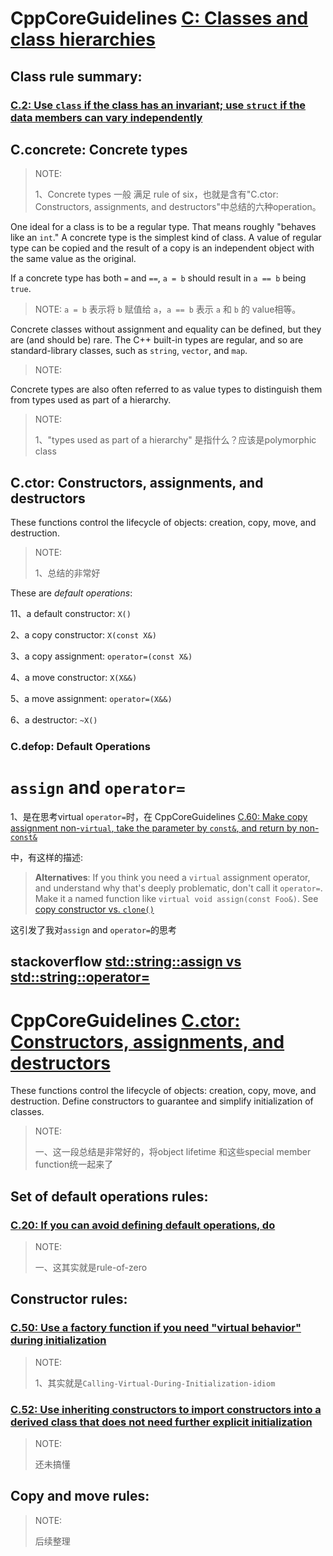 # CppCoreGuidelines [C: Classes and class hierarchies](https://isocpp.github.io/CppCoreGuidelines/CppCoreGuidelines#S-class)



## Class rule summary:

### [C.2: Use `class` if the class has an invariant; use `struct` if the data members can vary independently](https://github.com/isocpp/CppCoreGuidelines/blob/master/CppCoreGuidelines.md#c2-use-class-if-the-class-has-an-invariant-use-struct-if-the-data-members-can-vary-independently)



## C.concrete: Concrete types

> NOTE: 
>
> 1、Concrete types 一般 满足 rule of six，也就是含有"C.ctor: Constructors, assignments, and destructors"中总结的六种operation。

One ideal for a class is to be a regular type. That means roughly "behaves like an `int`." A concrete type is the simplest kind of class. A value of regular type can be copied and the result of a copy is an independent object with the same value as the original. 

If a concrete type has both `=` and `==`, `a = b` should result in `a == b` being `true`. 

> NOTE: `a = b` 表示将 `b` 赋值给 `a`，`a == b` 表示 `a`  和 `b` 的 value相等。

Concrete classes without assignment and equality can be defined, but they are (and should be) rare. The C++ built-in types are regular, and so are standard-library classes, such as `string`, `vector`, and `map`. 

> NOTE: 

Concrete types are also often referred to as value types to distinguish them from types used as part of a hierarchy.

> NOTE: 
>
> 1、"types used as part of a hierarchy" 是指什么？应该是polymorphic class



## C.ctor: Constructors, assignments, and destructors

These functions control the lifecycle of objects: creation, copy, move, and destruction. 

> NOTE: 
>
> 1、总结的非常好



These are *default operations*:

11、a default constructor: `X()`

2、a copy constructor: `X(const X&)`

3、a copy assignment: `operator=(const X&)`

4、a move constructor: `X(X&&)`

5、a move assignment: `operator=(X&&)`

6、a destructor: `~X()`



### C.defop: Default Operations





# `assign` and `operator=`

1、是在思考virtual `operator=`时，在 CppCoreGuidelines [C.60: Make copy assignment non-`virtual`, take the parameter by `const&`, and return by non-`const&`](https://github.com/isocpp/CppCoreGuidelines/blob/master/CppCoreGuidelines.md#c60-make-copy-assignment-non-virtual-take-the-parameter-by-const-and-return-by-non-const)

中，有这样的描述:

> **Alternatives**: If you think you need a `virtual` assignment operator, and understand why that's deeply problematic, don't call it `operator=`. Make it a named function like `virtual void assign(const Foo&)`. See [copy constructor vs. `clone()`](https://github.com/isocpp/CppCoreGuidelines/blob/master/CppCoreGuidelines.md#Rc-copy-virtual)

这引发了我对`assign` and `operator=`的思考





## stackoverflow [std::string::assign vs std::string::operator=](https://stackoverflow.com/questions/34196053/stdstringassign-vs-stdstringoperator)



# CppCoreGuidelines [C.ctor: Constructors, assignments, and destructors](https://github.com/isocpp/CppCoreGuidelines/blob/master/CppCoreGuidelines.md#cctor-constructors-assignments-and-destructors)

These functions control the lifecycle of objects: creation, copy, move, and destruction. Define constructors to guarantee and simplify initialization of classes.

> NOTE: 
>
> 一、这一段总结是非常好的，将object lifetime 和这些special member function统一起来了



## Set of default operations rules:



### [C.20: If you can avoid defining default operations, do](https://github.com/isocpp/CppCoreGuidelines/blob/master/CppCoreGuidelines.md#Rc-zero)

> NOTE: 
>
> 一、这其实就是rule-of-zero

## Constructor rules:

### [C.50: Use a factory function if you need "virtual behavior" during initialization](https://github.com/isocpp/CppCoreGuidelines/blob/master/CppCoreGuidelines.md#c50-use-a-factory-function-if-you-need-virtual-behavior-during-initialization)

> NOTE:
>
> 1、其实就是`Calling-Virtual-During-Initialization-idiom`

### [C.52: Use inheriting constructors to import constructors into a derived class that does not need further explicit initialization](https://github.com/isocpp/CppCoreGuidelines/blob/master/CppCoreGuidelines.md#c52-use-inheriting-constructors-to-import-constructors-into-a-derived-class-that-does-not-need-further-explicit-initialization)

> NOTE: 
>
> 还未搞懂



## Copy and move rules:

> NOTE: 
>
> 后续整理

